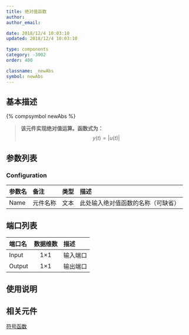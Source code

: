 ```yaml
---
title: 绝对值函数
author: 
author_email:

date: 2018/12/4 10:03:10
updated: 2018/12/4 10:03:10

type: components
category: -3002
order: 400

classname: _newAbs
symbol: newAbs
---
```

## 基本描述
{% compsymbol newAbs %}

> **该元件实现绝对值运算。函数式为：**
> $$y(t) = |u(t)|$$

## 参数列表
### Configuration
| 参数名 | 备注 | 类型 | 描述 |
| :--- | :--- | :--: | :--- |
| Name | 元件名称 | 文本 | 此处输入绝对值函数的名称（可缺省） |


## 端口列表

| 端口名 | 数据维数 | 描述 |
| :--- | :--:  | :--- |
| Input | 1×1 |输入端口|                   
| Output | 1×1 |输出端口 |                   

## 使用说明



## 相关元件

[符号函数](comp_newSgn.html)
